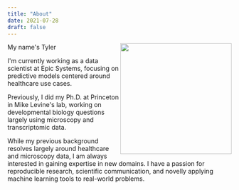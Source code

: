 ```yaml
---
title: "About"
date: 2021-07-28
draft: false
---
```

<img style="float:right" src="http://www.tylerheist.com/images/TylerHeist.jpg" height=250/> 

My name's Tyler

I'm currently working as a data scientist at Epic Systems, focusing on predictive models centered around healthcare use cases. 

Previously, I did my Ph.D. at Princeton in Mike Levine's lab, working on developmental biology questions largely using microscopy and transcriptomic data. 

While my previous background resolves largely around healthcare and microscopy data, I am always interested in gaining expertise in new domains. I have a passion for reproducible research, scientific communication, and novelly applying machine learning tools to real-world problems. 